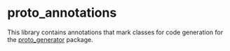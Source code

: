 # proto_annotations

This library contains annotations that mark classes for code generation for the [proto_generator](https://pub.dev/packages/proto_generator) package.
